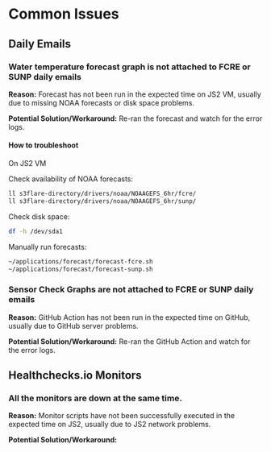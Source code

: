 # Common Issues

## Daily Emails

### Water temperature forecast graph is not attached to FCRE or SUNP daily emails

**Reason:** Forecast has not been run in the expected time on JS2 VM, usually due to missing NOAA forecasts or disk space problems.

**Potential Solution/Workaround:** Re-ran the forecast and watch for the error logs.

#### How to troubleshoot

On JS2 VM

Check availability of NOAA forecasts:

```bash
ll s3flare-directory/drivers/noaa/NOAAGEFS_6hr/fcre/
ll s3flare-directory/drivers/noaa/NOAAGEFS_6hr/sunp/
```

Check disk space:

```bash
df -h /dev/sda1
```

Manually run forecasts:

```bash
~/applications/forecast/forecast-fcre.sh
~/applications/forecast/forecast-sunp.sh
```

### Sensor Check Graphs are not attached to FCRE or SUNP daily emails

**Reason:** GitHub Action has not been run in the expected time on GitHub, usually due to GitHub server problems.

**Potential Solution/Workaround:** Re-ran the GitHub Action and watch for the error logs.

## Healthchecks.io Monitors

### All the monitors are down at the same time.

**Reason:** Monitor scripts have not been successfully executed in the expected time on JS2, usually due to JS2 network problems.

**Potential Solution/Workaround:** 